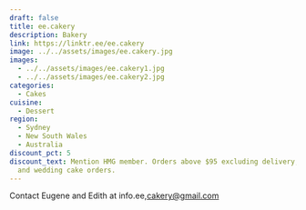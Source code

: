 ```yaml
---
draft: false
title: ee.cakery
description: Bakery
link: https://linktr.ee/ee.cakery
image: ../../assets/images/ee.cakery.jpg
images:
  - ../../assets/images/ee.cakery1.jpg
  - ../../assets/images/ee.cakery2.jpg
categories:
  - Cakes
cuisine:
  - Dessert
region:
  - Sydney
  - New South Wales
  - Australia
discount_pct: 5
discount_text: Mention HMG member. Orders above $95 excluding delivery, set up
  and wedding cake orders.
---
```


Contact Eugene and Edith at info.ee,cakery@gmail.com
